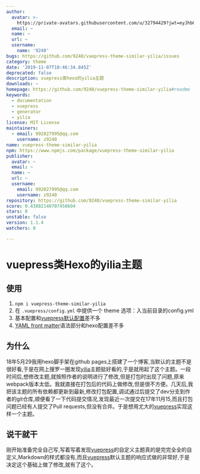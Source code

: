 ```yaml
---
author:
  avatar: >-
    https://private-avatars.githubusercontent.com/u/32794429?jwt=eyJhbGciOiJIUzI1NiIsInR5cCI6IkpXVCJ9.eyJpc3MiOiJnaXRodWIuY29tIiwiYXVkIjoicmF3LmdpdGh1YnVzZXJjb250ZW50LmNvbSIsImtleSI6ImtleTEiLCJleHAiOjE3MzQ2NzM2MjAsIm5iZiI6MTczNDY3MjQyMCwicGF0aCI6Ii91LzMyNzk0NDI5In0.js51yloBLcVzJJww_r2cdK8uu43e63TxcpKCWyLTRe8&v=4
  email: ~
  name: ~
  url: ~
  username:
    name: '9240'
bugs: https://github.com/9240/vuepress-theme-similar-yilia/issues
category: theme
date: '2019-11-07T10:46:34.845Z'
deprecated: false
description: vuepress类hexo的yilia主题
downloads: ~
homepage: https://github.com/9240/vuepress-theme-similar-yilia#readme
keywords:
  - documentation
  - vuepress
  - generator
  - yilia
license: MIT License
maintainers:
  - email: 992027995@qq.com
    username: z9240
name: vuepress-theme-similar-yilia
npm: https://www.npmjs.com/package/vuepress-theme-similar-yilia
publisher:
  avatar: ~
  email: ~
  name: ~
  url: ~
  username:
    email: 992027995@qq.com
    username: z9240
repository: https://github.com/9240/vuepress-theme-similar-yilia
score: 0.43882140707458694
stars: 0
unstable: false
version: 1.1.4
watchers: 0

---
```


# vuepress类Hexo的yilia主题

## 使用
1. <code>npm i vuepress-theme-similar-yilia</code>
2. 在 <code>.vuepress/config.yml</code> 中提供一个 theme 选项：入当前目录的config.yml
3. 基本配置和[vuepress默认配置](https://www.vuepress.cn/default-theme-config/#%E4%B8%BB%E9%A1%B5-homepage)差不多
4. [YAML front matter](https://jekyllrb.com/docs/frontmatter/)语法部分和hexo配置差不多
## 为什么
18年5月29我用hexo脚手架在github pages上搭建了一个博客,当默认的主题不是很好看,于是在网上搜罗一圈发现[yilia](git@github.com:litten/hexo-theme-yilia.git)主题挺好看的,于是就用起了这个主题。一段时间后,想修改主题,就按照作者的说明进行了修改,但是打包时出现了问题,原来webpack版本太低。我就直接在打包后的代码上做修改,但是很不方便。几天后,我把该主题的所有依赖都更新到最新,修改打包配置,调试通过后提交了dev分支到作者的git仓库,顺便看了一下代码提交情况,发现最近一次提交在17年11月15,而且打包问题已经有人提交了Pull requests,但没有合并。于是想用尤大的[vuepress](https://www.vuepress.cn/)实现这样一个主题。
## 说干就干
刚开始准备完全自己写,写着写着发现[vuepress](https://www.vuepress.cn/)的自定义主题真的是完完全全的自定义,Markdown的样式都没有,而且[vuepress](https://www.vuepress.cn/)默认主题的响应式做的非常好,于是决定这个基础上做了修改,就有了这个。

